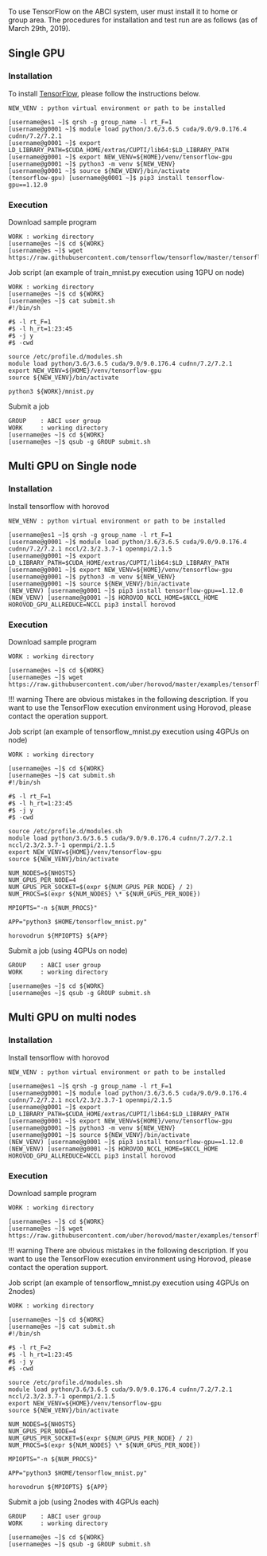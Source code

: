 To use TensorFlow on the ABCI system, user must install it to home or group area.
The procedures for installation and test run are as follows (as of March 29th, 2019).

## Single GPU

### Installation

To install [TensorFlow](https://www.tensorflow.org/),
please follow the instructions below.

```
NEW_VENV : python virtual environment or path to be installed

[username@es1 ~]$ qrsh -g group_name -l rt_F=1
[username@g0001 ~]$ module load python/3.6/3.6.5 cuda/9.0/9.0.176.4 cudnn/7.2/7.2.1
[username@g0001 ~]$ export LD_LIBRARY_PATH=$CUDA_HOME/extras/CUPTI/lib64:$LD_LIBRARY_PATH
[username@g0001 ~]$ export NEW_VENV=${HOME}/venv/tensorflow-gpu
[username@g0001 ~]$ python3 -m venv ${NEW_VENV}
[username@g0001 ~]$ source ${NEW_VENV}/bin/activate
(tensorflow-gpu) [username@g0001 ~]$ pip3 install tensorflow-gpu==1.12.0
```

### Execution

Download sample program
```
WORK : working directory
[username@es ~]$ cd ${WORK}
[username@es ~]$ wget https://raw.githubusercontent.com/tensorflow/tensorflow/master/tensorflow/examples/tutorials/mnist/mnist.py
```

Job script (an example of train_mnist.py execution using 1GPU on node)
```
WORK : working directory
[username@es ~]$ cd ${WORK}
[username@es ~]$ cat submit.sh
#!/bin/sh

#$ -l rt_F=1
#$ -l h_rt=1:23:45
#$ -j y
#$ -cwd

source /etc/profile.d/modules.sh
module load python/3.6/3.6.5 cuda/9.0/9.0.176.4 cudnn/7.2/7.2.1
export NEW_VENV=${HOME}/venv/tensorflow-gpu
source ${NEW_VENV}/bin/activate

python3 ${WORK}/mnist.py
```

Submit a job
```
GROUP    : ABCI user group
WORK     : working directory
[username@es ~]$ cd ${WORK}
[username@es ~]$ qsub -g GROUP submit.sh
```

## Multi GPU on Single node

### Installation

Install tensorflow with horovod
```
NEW_VENV : python virtual environment or path to be installed

[username@es1 ~]$ qrsh -g group_name -l rt_F=1
[username@g0001 ~]$ module load python/3.6/3.6.5 cuda/9.0/9.0.176.4 cudnn/7.2/7.2.1 nccl/2.3/2.3.7-1 openmpi/2.1.5
[username@g0001 ~]$ export LD_LIBRARY_PATH=$CUDA_HOME/extras/CUPTI/lib64:$LD_LIBRARY_PATH
[username@g0001 ~]$ export NEW_VENV=${HOME}/venv/tensorflow-gpu
[username@g0001 ~]$ python3 -m venv ${NEW_VENV}
[username@g0001 ~]$ source ${NEW_VENV}/bin/activate
(NEW_VENV) [username@g0001 ~]$ pip3 install tensorflow-gpu==1.12.0
(NEW_VENV) [username@g0001 ~]$ HOROVOD_NCCL_HOME=$NCCL_HOME HOROVOD_GPU_ALLREDUCE=NCCL pip3 install horovod
```

### Execution

Download sample program
```
WORK : working directory

[username@es ~]$ cd ${WORK}
[username@es ~]$ wget https://raw.githubusercontent.com/uber/horovod/master/examples/tensorflow_mnist.py
```

!!! warning
    There are obvious mistakes in the following description. If you want to use the TensorFlow execution environment using Horovod, please contact the operation support.

Job script (an example of tensorflow_mnist.py execution using 4GPUs on node)
```
WORK : working directory

[username@es ~]$ cd ${WORK}
[username@es ~]$ cat submit.sh
#!/bin/sh

#$ -l rt_F=1
#$ -l h_rt=1:23:45
#$ -j y
#$ -cwd

source /etc/profile.d/modules.sh
module load python/3.6/3.6.5 cuda/9.0/9.0.176.4 cudnn/7.2/7.2.1 nccl/2.3/2.3.7-1 openmpi/2.1.5
export NEW_VENV=${HOME}/venv/tensorflow-gpu
source ${NEW_VENV}/bin/activate

NUM_NODES=${NHOSTS}
NUM_GPUS_PER_NODE=4
NUM_GPUS_PER_SOCKET=$(expr ${NUM_GPUS_PER_NODE} / 2)
NUM_PROCS=$(expr ${NUM_NODES} \* ${NUM_GPUS_PER_NODE})

MPIOPTS="-n ${NUM_PROCS}"

APP="python3 $HOME/tensorflow_mnist.py"
          
horovodrun ${MPIOPTS} ${APP}
```

Submit a job (using 4GPUs on node)
```
GROUP    : ABCI user group
WORK     : working directory

[username@es ~]$ cd ${WORK}
[username@es ~]$ qsub -g GROUP submit.sh
```

## Multi GPU on multi nodes

### Installation

Install tensorflow with horovod
```
NEW_VENV : python virtual environment or path to be installed

[username@es1 ~]$ qrsh -g group_name -l rt_F=1
[username@g0001 ~]$ module load python/3.6/3.6.5 cuda/9.0/9.0.176.4 cudnn/7.2/7.2.1 nccl/2.3/2.3.7-1 openmpi/2.1.5
[username@g0001 ~]$ export LD_LIBRARY_PATH=$CUDA_HOME/extras/CUPTI/lib64:$LD_LIBRARY_PATH
[username@g0001 ~]$ export NEW_VENV=${HOME}/venv/tensorflow-gpu
[username@g0001 ~]$ python3 -m venv ${NEW_VENV}
[username@g0001 ~]$ source ${NEW_VENV}/bin/activate
(NEW_VENV) [username@g0001 ~]$ pip3 install tensorflow-gpu==1.12.0
(NEW_VENV) [username@g0001 ~]$ HOROVOD_NCCL_HOME=$NCCL_HOME HOROVOD_GPU_ALLREDUCE=NCCL pip3 install horovod
```

### Execution

Download sample program
```
WORK : working directory

[username@es ~]$ cd ${WORK}
[username@es ~]$ wget https://raw.githubusercontent.com/uber/horovod/master/examples/tensorflow_mnist.py
```

!!! warning
    There are obvious mistakes in the following description. If you want to use the TensorFlow execution environment using Horovod, please contact the operation support.

Job script (an example of tensorflow_mnist.py execution using 4GPUs on 2nodes)
```
WORK : working directory

[username@es ~]$ cd ${WORK}
[username@es ~]$ cat submit.sh
#!/bin/sh

#$ -l rt_F=2
#$ -l h_rt=1:23:45
#$ -j y
#$ -cwd

source /etc/profile.d/modules.sh
module load python/3.6/3.6.5 cuda/9.0/9.0.176.4 cudnn/7.2/7.2.1 nccl/2.3/2.3.7-1 openmpi/2.1.5
export NEW_VENV=${HOME}/venv/tensorflow-gpu
source ${NEW_VENV}/bin/activate

NUM_NODES=${NHOSTS}
NUM_GPUS_PER_NODE=4
NUM_GPUS_PER_SOCKET=$(expr ${NUM_GPUS_PER_NODE} / 2)
NUM_PROCS=$(expr ${NUM_NODES} \* ${NUM_GPUS_PER_NODE})

MPIOPTS="-n ${NUM_PROCS}"

APP="python3 $HOME/tensorflow_mnist.py"
          
horovodrun ${MPIOPTS} ${APP}
```

Submit a job (using 2nodes with 4GPUs each)
```
GROUP    : ABCI user group
WORK     : working directory

[username@es ~]$ cd ${WORK}
[username@es ~]$ qsub -g GROUP submit.sh
```

